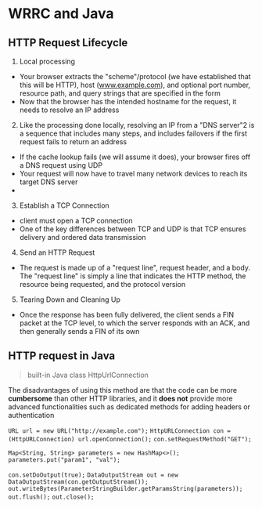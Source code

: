 # WRRC and Java

## HTTP Request Lifecycle 

1. Local processing
  -  Your browser extracts the "scheme"/protocol (we have established
that this will be HTTP), host (www.example.com),
and optional port number, resource path, and query strings that are specified in the form
  - Now that the browser has the intended hostname for the request, it needs to resolve an IP address

2. Like the processing done locally, resolving an IP from a "DNS server"2 is a sequence that includes many steps, and includes failovers if the first request fails to return an address
  - If the cache lookup fails (we will assume it does), your browser fires off a DNS request using UDP
  - Your request will now have to travel many network devices to reach its target DNS server
  - 

3. Establish a TCP Connection
  - client must open a TCP connection
  - One of the key differences between TCP and UDP is that TCP ensures delivery and ordered data transmission
4. Send an HTTP Request
  - The request is made up of a "request line", request header, and a body. The "request line" is simply a line that indicates the HTTP method, the resource being requested, and the protocol version
5. Tearing Down and Cleaning Up
  - Once the response has been fully delivered, the client sends a FIN packet at the TCP level, to which the server responds with an ACK, and then generally sends a FIN of its own


## HTTP request in Java

> built-in Java class HttpUrlConnection

The disadvantages of using this method are that the code can be more **cumbersome** than other HTTP libraries, and it **does not** provide more advanced functionalities such as dedicated methods for adding headers or authentication

`URL url = new URL("http://example.com");`
`HttpURLConnection con = (HttpURLConnection) url.openConnection();`
`con.setRequestMethod("GET");` 

`Map<String, String> parameters = new HashMap<>();`
`parameters.put("param1", "val");`
 
`con.setDoOutput(true);`
`DataOutputStream out = new DataOutputStream(con.getOutputStream());`
`out.writeBytes(ParameterStringBuilder.getParamsString(parameters));`
`out.flush();`
`out.close();`

 
